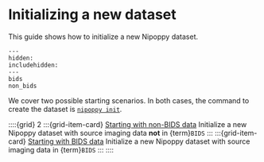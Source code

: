 # Initializing a new dataset

This guide shows how to initialize a new Nipoppy dataset.

```{toctree}
---
hidden:
includehidden:
---
bids
non_bids
```

We cover two possible starting scenarios. In both cases, the command to create the dataset is [`nipoppy init`](../../cli_reference/init.rst).

::::{grid} 2
:::{grid-item-card}  [Starting with non-BIDS data](non_bids)
Initialize a new Nipoppy dataset with source imaging data **not** in {term}`BIDS`
:::
:::{grid-item-card}  [Starting with BIDS data](bids)
Initialize a new Nipoppy dataset with source imaging data in {term}`BIDS`
:::
::::